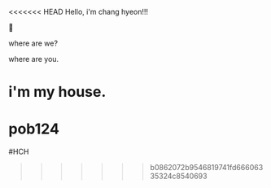 <<<<<<< HEAD
Hello, i'm chang hyeon!!!

:pray:

where are we?

where are you.

i'm my house.
=======

# pob124
#HCH
>>>>>>> b0862072b9546819741fd66606335324c8540693
